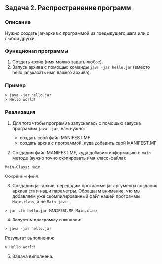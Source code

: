 ## Задача 2. Распространение программ

### Описание
Нужно создать jar-архив с программой из предыдущего шага или с любой другой.

### Функционал программы
1. Создать архив (имя можно задать любое).
2. Запуск архива с помощью команды `java -jar hello.jar` (вместо hello.jar указать имя вашего архива).

### Пример
```
> java -jar hello.jar
> Hello world!
```

### Реализация

1. Для того чтобы программа запускалась с помощью запуска программы `java -jar`, нам нужно:
    - создать свой файл MANIFEST.MF
    - создать архив с программой, куда добавить свой MANIFEST.MF
    
2. Создадим файл MANIFEST.MF, куда добавим информацию о `main` методе (нужно точно скопировать имя класс-файла):

```
Main-Class: Main
```

Сохраним файл.

3. Создадим jar-архив, передадим программе jar аргументы создания архива `cfm` и наши параметры. Обращаем внимание, что
мы добавляем уже скомпилированный файл нашей программы `Main.class`, а не `Main.java`:

```
> jar cfm hello.jar MANIFEST.MF Main.class
```

4. Запустим программу в консоли:

```
> java -jar hello.jar
```

Результат выполнения:

```
> Hello world!
```

5. Задача выполнена.
